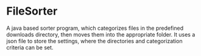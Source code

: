 # FileSorter

A java based sorter program, which categorizes files in the predefined downloads directory, then moves them into the appropriate folder.
It uses a json file to store the settings, where the directories and categorization criteria can be set.
